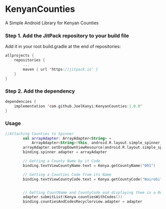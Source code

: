 # KenyanCounties
A Simple Android Library for Kenyan Counties

### Step 1. Add the JitPack repository to your build file 
Add it in your root build.gradle at the end of repositories:
```Kotlin
allprojects {
    repositories {
        ...
        maven { url 'https://jitpack.io' }
    }
}
```


### Step 2. Add the dependency
```Kotlin
dependencies {
    implementation 'com.github.JoelKanyi:KenyanCounties:1.0.0'
}
```

### Usage
```kotlin
//Attaching Counties to Spinner
        val arrayAdapter: ArrayAdapter<String> =
            ArrayAdapter<String>(this, android.R.layout.simple_spinner_item, Kenya.counties())
        arrayAdapter.setDropDownViewResource(android.R.layout.simple_spinner_dropdown_item)
        binding.spinner.adapter = arrayAdapter

        // Getting a County Name by it Code
        binding.textViewCountyName.text = Kenya.getCountyName("001")

        // Getting a Counties Code from its Name
        binding.textViewCountyCode.text = Kenya.getCountyCode("Nairobi")


        // Getting CountName and CountyCode and displaying them in a RecyclerView
        adapter.submitList(Kenya.countiesWithCodes())
        binding.countiesAndCodesRecyclerview.adapter = adapter
```
